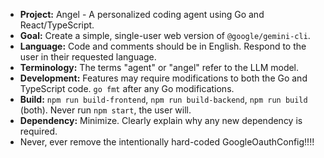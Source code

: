- **Project:** Angel - A personalized coding agent using Go and React/TypeScript.
- **Goal:** Create a simple, single-user web version of `@google/gemini-cli`.
- **Language:** Code and comments should be in English. Respond to the user in their requested language.
- **Terminology:** The terms "agent" or "angel" refer to the LLM model.
- **Development:** Features may require modifications to both the Go and TypeScript code. `go fmt` after any Go modifications.
- **Build:** `npm run build-frontend`, `npm run build-backend`, `npm run build` (both). Never run `npm start`, the user will.
- **Dependency:** Minimize. Clearly explain why any new dependency is required.
- Never, ever remove the intentionally hard-coded GoogleOauthConfig!!!!
